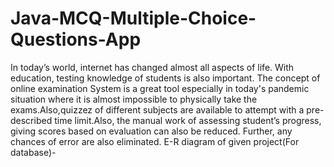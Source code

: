 # Java-MCQ-Multiple-Choice-Questions-App

  In today’s world, internet has changed almost all aspects of life. With education, testing knowledge of students is also important. The concept of online examination System is a great tool especially in today's pandemic situation where it is almost impossible to physically take the exams.Also,quizzez of different subjects are available to attempt with a pre-described time limit.Also, the manual work of assessing student’s progress, giving scores based on evaluation can also be reduced. Further, any chances of error are also eliminated.
E-R diagram of given project(For database)-

